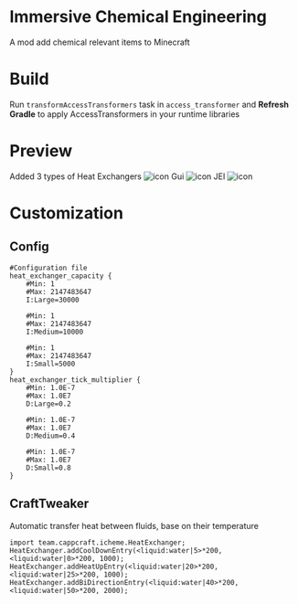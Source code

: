 # Immersive Chemical Engineering

A mod add chemical relevant items to Minecraft

# Build

Run `transformAccessTransformers` task in `access_transformer`
and **Refresh Gradle** to apply AccessTransformers in your runtime libraries

# Preview

Added 3 types of Heat Exchangers
![icon](https://github.com/CappCraft-Team/Immersive-Chemical-Engineering/blob/feature/first_block/Docs/showHeatExchanger.png?raw=true)
Gui
![icon](https://github.com/CappCraft-Team/Immersive-Chemical-Engineering/blob/feature/first_block/Docs/showGUI.png?raw=true)
JEI
![icon](https://github.com/CappCraft-Team/Immersive-Chemical-Engineering/blob/feature/first_block/Docs/showJEI.png?raw=true)

# Customization

## Config

```text
#Configuration file
heat_exchanger_capacity {
    #Min: 1
    #Max: 2147483647
    I:Large=30000

    #Min: 1
    #Max: 2147483647
    I:Medium=10000

    #Min: 1
    #Max: 2147483647
    I:Small=5000
}
heat_exchanger_tick_multiplier {
    #Min: 1.0E-7
    #Max: 1.0E7
    D:Large=0.2

    #Min: 1.0E-7
    #Max: 1.0E7
    D:Medium=0.4

    #Min: 1.0E-7
    #Max: 1.0E7
    D:Small=0.8
}
```

## CraftTweaker

Automatic transfer heat between fluids, base on their temperature

```zs
import team.cappcraft.icheme.HeatExchanger;
HeatExchanger.addCoolDownEntry(<liquid:water|5>*200, <liquid:water|0>*200, 1000);
HeatExchanger.addHeatUpEntry(<liquid:water|20>*200, <liquid:water|25>*200, 1000);
HeatExchanger.addBiDirectionEntry(<liquid:water|40>*200, <liquid:water|50>*200, 2000);
```

